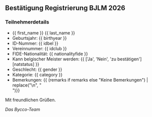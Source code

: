 ## Bestätigung Registrierung BJLM 2026

### Teilnehmerdetails

- {{ first_name }} {{ last_name }}
- Geburtsjahr: {{ birthyear }}
- ID-Nummer: {{ idbel }}
- Vereinnummer: {{ idclub }}
- FIDE-Nationalität: {{ nationalityfide }}
- Kann belgischer Meister werden: {{ ['Ja', 'Nein', 'zu bestätigen'][natstatus] }}
- Geschlecht: {{ gender }}
- Kategorie: {{ category }}
- Bemerkungen: {{ (remarks if remarks else "Keine Bemerkungen") | replace("\n", "<br>")}}

Mit freundlichen Grüßen.

_Das Bycco-Team_
